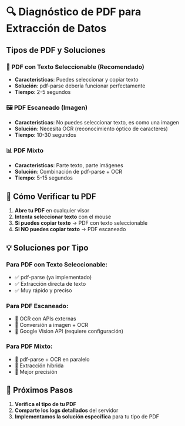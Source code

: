 # 🔍 Diagnóstico de PDF para Extracción de Datos

## **Tipos de PDF y Soluciones**

### **📄 PDF con Texto Seleccionable (Recomendado)**
- **Características**: Puedes seleccionar y copiar texto
- **Solución**: pdf-parse debería funcionar perfectamente
- **Tiempo**: 2-5 segundos

### **🖼️ PDF Escaneado (Imagen)**
- **Características**: No puedes seleccionar texto, es como una imagen
- **Solución**: Necesita OCR (reconocimiento óptico de caracteres)
- **Tiempo**: 10-30 segundos

### **📊 PDF Mixto**
- **Características**: Parte texto, parte imágenes
- **Solución**: Combinación de pdf-parse + OCR
- **Tiempo**: 5-15 segundos

## **🧪 Cómo Verificar tu PDF**

1. **Abre tu PDF** en cualquier visor
2. **Intenta seleccionar texto** con el mouse
3. **Si puedes copiar texto** → PDF con texto seleccionable
4. **Si NO puedes copiar texto** → PDF escaneado

## **💡 Soluciones por Tipo**

### **Para PDF con Texto Seleccionable:**
- ✅ pdf-parse (ya implementado)
- ✅ Extracción directa de texto
- ✅ Muy rápido y preciso

### **Para PDF Escaneado:**
- 🔄 OCR con APIs externas
- 🔄 Conversión a imagen + OCR
- 🔄 Google Vision API (requiere configuración)

### **Para PDF Mixto:**
- 🔄 pdf-parse + OCR en paralelo
- 🔄 Extracción híbrida
- 🔄 Mejor precisión

## **🚀 Próximos Pasos**

1. **Verifica el tipo de tu PDF**
2. **Comparte los logs detallados** del servidor
3. **Implementamos la solución específica** para tu tipo de PDF

